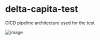 # delta-capita-test

CICD pipeline architecture used for the test

![image](https://github.com/user-attachments/assets/ef0606ff-68f8-42b1-afba-005396f523c4)






